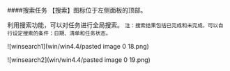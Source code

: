 ####搜索任务
【搜索】图标位于左侧面板的顶部。

利用搜索功能，可以对任务进行全局搜索。
`注：搜索结果包括已完成和未完成，可以自行设定搜索的条件：日期、清单和任务状态。`

![winsearch1](win/win4.4/pasted image 0 18.png)

![winsearch2](win/win4.4/pasted image 0 19.png)